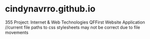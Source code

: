 # cindynavrro.github.io
355 Project: Internet & Web Technologies 
QFFirst Website Application
//current file paths to css stylesheets may not be correct due to file movements

